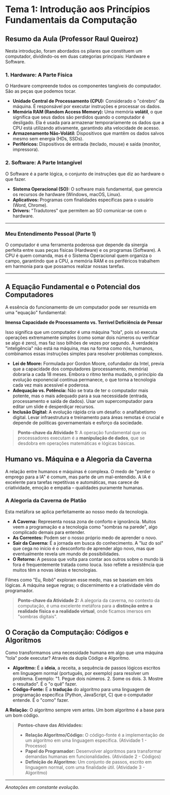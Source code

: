 # Tema 1: Introdução aos Princípios Fundamentais da Computação

## Resumo da Aula (Professor Raul Queiroz)

Nesta introdução, foram abordados os pilares que constituem um computador, dividindo-os em duas categorias principais: Hardware e Software.

### 1. Hardware: A Parte Física

O Hardware compreende todos os componentes tangíveis do computador. São as peças que podemos tocar.

- **Unidade Central de Processamento (CPU):** Considerado o "cérebro" da máquina. É responsável por executar instruções e processar os dados.
- **Memória RAM (Random Access Memory):** Uma memória **volátil**, o que significa que seus dados são perdidos quando o computador é desligado. Ela é usada para armazenar temporariamente os dados que a CPU está utilizando ativamente, garantindo alta velocidade de acesso.
- **Armazenamento Não-Volátil:** Dispositivos que mantêm os dados salvos mesmo sem energia (HDs, SSDs).
- **Periféricos:** Dispositivos de entrada (teclado, mouse) e saída (monitor, impressora).

### 2. Software: A Parte Intangível

O Software é a parte lógica, o conjunto de instruções que diz ao hardware o que fazer.

- **Sistema Operacional (SO):** O software mais fundamental, que gerencia os recursos de hardware (Windows, macOS, Linux).
- **Aplicativos:** Programas com finalidades específicas para o usuário (Word, Chrome).
- **Drivers:** "Tradutores" que permitem ao SO comunicar-se com o hardware.

---

### Meu Entendimento Pessoal (Parte 1)

O computador é uma ferramenta poderosa que depende da sinergia perfeita entre suas peças físicas (Hardware) e os programas (Software). A CPU é quem comanda, mas é o Sistema Operacional quem organiza o campo, garantindo que a CPU, a memória RAM e os periféricos trabalhem em harmonia para que possamos realizar nossas tarefas.

---

## A Equação Fundamental e o Potencial dos Computadores

A essência do funcionamento de um computador pode ser resumida em uma "equação" fundamental:

**Imensa Capacidade de Processamento vs. Terrível Deficiência de Pensar**

Isso significa que um computador é uma máquina "tola", pois só executa operações extremamente simples (como somar dois números ou verificar se algo é zero), mas faz isso bilhões de vezes por segundo. A verdadeira "inteligência" não está na máquina, mas na forma como nós, humanos, combinamos essas instruções simples para resolver problemas complexos.

- **Lei de Moore:** Formulada por Gordon Moore, cofundador da Intel, previa que a capacidade dos computadores (processamento, memória) dobraria a cada 18 meses. Embora o ritmo tenha mudado, o princípio da evolução exponencial contínua permanece, o que torna a tecnologia cada vez mais acessível e poderosa.
- **Adequação vs. Potência:** Não se trata de ter o computador mais potente, mas o mais adequado para a sua necessidade (entrada, processamento e saída de dados). Usar um supercomputador para editar um slide é desperdiçar recursos.
- **Inclusão Digital:** A evolução rápida cria um desafio: o analfabetismo digital. Levar infraestrutura e treinamento para áreas remotas é crucial e depende de políticas governamentais e esforço da sociedade.

> **Ponto-chave da Atividade 1:** A operação fundamental que os processadores executam é a **manipulação de dados**, que se desdobra em operações matemáticas e lógicas básicas.

## Humano vs. Máquina e a Alegoria da Caverna

A relação entre humanos e máquinas é complexa. O medo de "perder o emprego para a IA" é comum, mas parte de um mal-entendido. A IA é excelente para tarefas repetitivas e automáticas, mas carece de criatividade, emoção e empatia – qualidades puramente humanas.

### A Alegoria da Caverna de Platão
Esta metáfora se aplica perfeitamente ao nosso medo da tecnologia.

- **A Caverna:** Representa nossa zona de conforto e ignorância. Muitos veem a programação e a tecnologia como "sombras na parede", algo complicado demais para entender.
- **As Correntes:** Podem ser o nosso próprio medo de aprender o novo.
- **Sair da Caverna:** É a jornada em busca do conhecimento. A "luz do sol" que cega no início é o desconforto de aprender algo novo, mas que eventualmente revela um mundo de possibilidades.
- **O Retorno:** A pessoa que volta para contar aos outros sobre o mundo lá fora é frequentemente tratada como louca. Isso reflete a resistência que muitos têm a novas ideias e tecnologias.

Filmes como "Eu, Robô" exploram esse medo, mas se baseiam em leis lógicas. A máquina segue regras; o discernimento e a criatividade vêm do programador.

> **Ponto-chave da Atividade 2:** A alegoria da caverna, no contexto da computação, é uma excelente metáfora para a **distinção entre a realidade física e a realidade virtual**, onde ficamos imersos em "sombras digitais".

## O Coração da Computação: Códigos e Algoritmos

Como transformamos uma necessidade humana em algo que uma máquina "tola" pode executar? Através da dupla Código e Algoritmo.

- **Algoritmo:** É a **ideia**, a receita, a sequência de passos lógicos escritos em linguagem normal (português, por exemplo) para resolver um problema. Exemplo: "1. Pegue dois números. 2. Some os dois. 3. Mostre o resultado". É o "o quê" fazer.
- **Código-Fonte:** É a **tradução** do algoritmo para uma linguagem de programação específica (Python, JavaScript, C) que o computador entende. É o "como" fazer.

**A Relação:** O algoritmo sempre vem antes. Um bom algoritmo é a base para um bom código.

> **Pontos-chave das Atividades:**
> - **Relação Algoritmo/Código:** O código-fonte é a implementação de um algoritmo em uma linguagem específica. (Atividade 1 - Processo)
> - **Papel do Programador:** Desenvolver algoritmos para transformar demandas humanas em funcionalidades. (Atividade 2 - Códigos)
> - **Definição de Algoritmo:** Um conjunto de passos, escrito em linguagem normal, com uma finalidade útil. (Atividade 3 - Algoritmo)

---
*Anotações em constante evolução.*